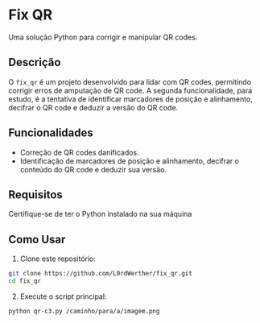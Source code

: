 # Fix QR

Uma solução Python para corrigir e manipular QR codes.

## Descrição

O `fix_qr` é um projeto desenvolvido para lidar com QR codes, permitindo corrigir erros de amputação de QR code.
A segunda funcionalidade, para estudo, é a tentativa de identificar marcadores de posição e alinhamento, decifrar o QR code e deduzir a versão do QR code.

## Funcionalidades

- Correção de QR codes danificados.
- Identificação de marcadores de posição e alinhamento, decifrar o conteúdo do QR code e deduzir sua versão.

## Requisitos

Certifique-se de ter o Python instalado na sua máquina

## Como Usar

1. Clone este repositório:

```bash
git clone https://github.com/L0rdWerther/fix_qr.git
cd fix_qr
```

2. Execute o script principal:

```bash
python qr-c3.py /caminho/para/a/imagem.png
```

